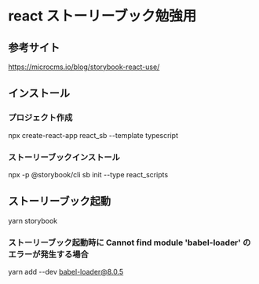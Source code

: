 # react ストーリーブック勉強用

## 参考サイト

https://microcms.io/blog/storybook-react-use/

## インストール

### プロジェクト作成

npx create-react-app react_sb --template typescript

### ストーリーブックインストール

npx -p @storybook/cli sb init --type react_scripts

## ストーリーブック起動

yarn storybook

### ストーリーブック起動時に Cannot find module 'babel-loader' のエラーが発生する場合

yarn add --dev babel-loader@8.0.5
